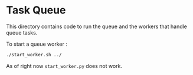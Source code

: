 Task Queue
===========

This directory contains code to run the queue and the workers that handle queue tasks.

To start a queue worker :

```sh
./start_worker.sh ../
```

As of right now `start_worker.py` does not work. 
